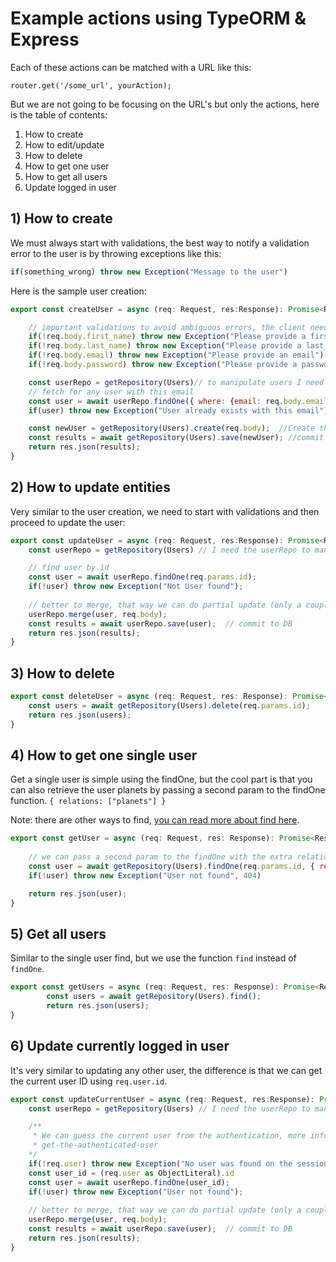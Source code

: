 # Example actions using TypeORM & Express

Each of these actions can be matched with a URL like this:

```
router.get('/some_url', yourAction);
```

But we are not going to be focusing on the URL's but only the actions, here is the table of contents:

1. How to create
2. How to edit/update
3. How to delete
4. How to get one user
5. How to get all users
6. Update logged in user


## 1) How to create

We must always start with validations, the best way to notify a validation error to the user is by throwing exceptions like this:

```js
if(something_wrong) throw new Exception("Message to the user")
```

Here is the sample user creation:

```js
export const createUser = async (req: Request, res:Response): Promise<Response> =>{

	// important validations to avoid ambiguous errors, the client needs to understand what went wrong
	if(!req.body.first_name) throw new Exception("Please provide a first_name")
	if(!req.body.last_name) throw new Exception("Please provide a last_name")
	if(!req.body.email) throw new Exception("Please provide an email")
	if(!req.body.password) throw new Exception("Please provide a password")

	const userRepo = getRepository(Users)// to manipulate users I need the user repository
	// fetch for any user with this email
	const user = await userRepo.findOne({ where: {email: req.body.email }})
	if(user) throw new Exception("User already exists with this email")

	const newUser = getRepository(Users).create(req.body);  //Create the new user based on the incoming json body
	const results = await getRepository(Users).save(newUser); //commit to the database
	return res.json(results);
}
```

## 2) How to update entities

Very similar to the user creation, we need to start with validations and then proceed to update the user:

```js
export const updateUser = async (req: Request, res:Response): Promise<Response> =>{
    const userRepo = getRepository(Users) // I need the userRepo to manage users

    // find user by id
	const user = await userRepo.findOne(req.params.id); 
	if(!user) throw new Exception("Not User found");
	
    // better to merge, that way we can do partial update (only a couple of properties)
	userRepo.merge(user, req.body); 
	const results = await userRepo.save(user);  // commit to DB	
	return res.json(results);
}
```

## 3) How to delete

```js
export const deleteUser = async (req: Request, res: Response): Promise<Response> =>{
	const users = await getRepository(Users).delete(req.params.id);
	return res.json(users);
}
```

## 4) How to get one single user

Get a single user is simple using the findOne, but the cool part is that you can also retrieve the user planets by passing a second param to the findOne function. `{ relations: ["planets"] }`

Note: there are other ways to find, [you can read more about find here](express-query).

```js
export const getUser = async (req: Request, res: Response): Promise<Response> =>{
	
    // we can pass a second param to the findOne with the extra relations that we need
	const user = await getRepository(Users).findOne(req.params.id, { relations: ["planets"] });
	if(!user) throw new Exception("User not found", 404)

	return res.json(user);
}
```

## 5) Get all users

Similar to the single user find, but we use the function `find` instead of `findOne`.

```js
export const getUsers = async (req: Request, res: Response): Promise<Response> =>{
		const users = await getRepository(Users).find();
		return res.json(users);
}
```

## 6) Update currently logged in user

It's very similar to updating any other user, the difference is that we can get the current user ID using `req.user.id`.

```js
export const updateCurrentUser = async (req: Request, res:Response): Promise<Response> =>{
    const userRepo = getRepository(Users) // I need the userRepo to manage users

	/**
	 * We can guess the current user from the authentication, more information about that here:
	 * get-the-authenticated-user
	*/
	if(!req.user) throw new Exception("No user was found on the session token")
	const user_id = (req.user as ObjectLiteral).id
	const user = await userRepo.findOne(user_id); 
	if(!user) throw new Exception("User not found");
	
    // better to merge, that way we can do partial update (only a couple of properties)
	userRepo.merge(user, req.body); 
	const results = await userRepo.save(user);  // commit to DB	
	return res.json(results);
}
```
